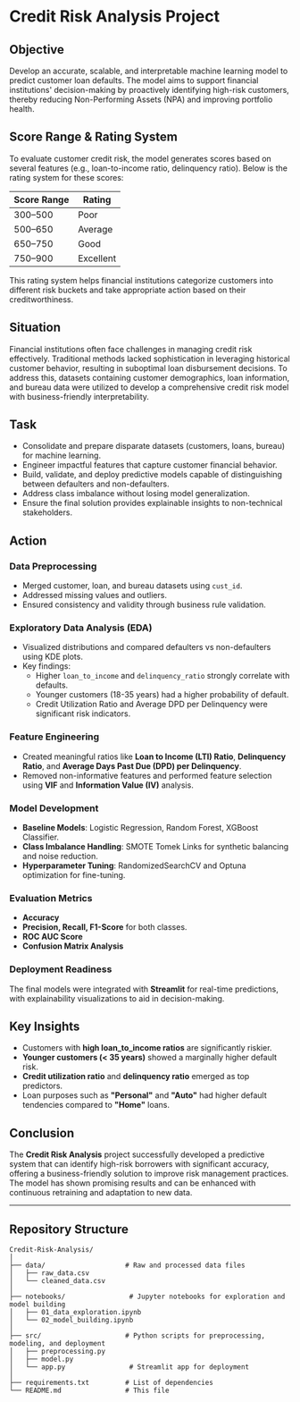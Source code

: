 # Credit Risk Analysis Project

## Objective
Develop an accurate, scalable, and interpretable machine learning model to predict customer loan defaults. The model aims to support financial institutions' decision-making by proactively identifying high-risk customers, thereby reducing Non-Performing Assets (NPA) and improving portfolio health.

## Score Range & Rating System
To evaluate customer credit risk, the model generates scores based on several features (e.g., loan-to-income ratio, delinquency ratio). Below is the rating system for these scores:

| **Score Range** | **Rating** |
|-----------------|------------|
| 300–500         | Poor       |
| 500–650         | Average    |
| 650–750         | Good       |
| 750–900         | Excellent  |

This rating system helps financial institutions categorize customers into different risk buckets and take appropriate action based on their creditworthiness.

## Situation
Financial institutions often face challenges in managing credit risk effectively. Traditional methods lacked sophistication in leveraging historical customer behavior, resulting in suboptimal loan disbursement decisions. To address this, datasets containing customer demographics, loan information, and bureau data were utilized to develop a comprehensive credit risk model with business-friendly interpretability.

## Task
- Consolidate and prepare disparate datasets (customers, loans, bureau) for machine learning.
- Engineer impactful features that capture customer financial behavior.
- Build, validate, and deploy predictive models capable of distinguishing between defaulters and non-defaulters.
- Address class imbalance without losing model generalization.
- Ensure the final solution provides explainable insights to non-technical stakeholders.

## Action

### Data Preprocessing
- Merged customer, loan, and bureau datasets using `cust_id`.
- Addressed missing values and outliers.
- Ensured consistency and validity through business rule validation.

### Exploratory Data Analysis (EDA)
- Visualized distributions and compared defaulters vs non-defaulters using KDE plots.
- Key findings:
  - Higher `loan_to_income` and `delinquency_ratio` strongly correlate with defaults.
  - Younger customers (18-35 years) had a higher probability of default.
  - Credit Utilization Ratio and Average DPD per Delinquency were significant risk indicators.

### Feature Engineering
- Created meaningful ratios like **Loan to Income (LTI) Ratio**, **Delinquency Ratio**, and **Average Days Past Due (DPD) per Delinquency**.
- Removed non-informative features and performed feature selection using **VIF** and **Information Value (IV)** analysis.

### Model Development
- **Baseline Models**: Logistic Regression, Random Forest, XGBoost Classifier.
- **Class Imbalance Handling**: SMOTE Tomek Links for synthetic balancing and noise reduction.
- **Hyperparameter Tuning**: RandomizedSearchCV and Optuna optimization for fine-tuning.

### Evaluation Metrics
- **Accuracy**
- **Precision, Recall, F1-Score** for both classes.
- **ROC AUC Score**
- **Confusion Matrix Analysis**

### Deployment Readiness
The final models were integrated with **Streamlit** for real-time predictions, with explainability visualizations to aid in decision-making.

## Key Insights
- Customers with **high loan_to_income ratios** are significantly riskier.
- **Younger customers (< 35 years)** showed a marginally higher default risk.
- **Credit utilization ratio** and **delinquency ratio** emerged as top predictors.
- Loan purposes such as **"Personal"** and **"Auto"** had higher default tendencies compared to **"Home"** loans.

## Conclusion
The **Credit Risk Analysis** project successfully developed a predictive system that can identify high-risk borrowers with significant accuracy, offering a business-friendly solution to improve risk management practices. The model has shown promising results and can be enhanced with continuous retraining and adaptation to new data.

---

## Repository Structure
```plaintext
Credit-Risk-Analysis/
│
├── data/                    # Raw and processed data files
│   ├── raw_data.csv
│   └── cleaned_data.csv
│
├── notebooks/                # Jupyter notebooks for exploration and model building
│   ├── 01_data_exploration.ipynb
│   └── 02_model_building.ipynb
│
├── src/                     # Python scripts for preprocessing, modeling, and deployment
│   ├── preprocessing.py
│   ├── model.py
│   └── app.py                # Streamlit app for deployment
│
├── requirements.txt         # List of dependencies
└── README.md                # This file
